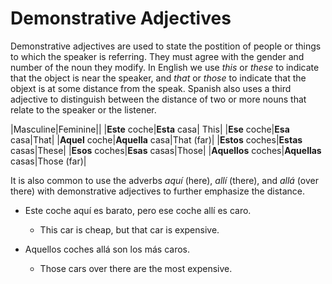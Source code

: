 # Demonstrative Adjectives

Demonstrative adjectives are used to state the postition of people or things to which the speaker is referring. They must agree with the gender and number of the noun they modify. In English we use *this* or *these* to indicate that the object is near the speaker, and *that* or *those* to indicate that the objext is at some distance from the speak. Spanish also uses a third adjective to distinguish between the distance of two or more nouns that relate to the speaker or the listener.

|Masculine|Feminine||
|**Este** coche|**Esta** casa| This|
|**Ese** coche|**Esa** casa|That|
|**Aquel** coche|**Aquella** casa|That (far)|
|**Estos** coches|**Estas** casas|These|
|**Esos** coches|**Esas** casas|Those|
|**Aquellos** coches|**Aquellas** casas|Those (far)|

It is also common to use the adverbs *aquí* (here), *allí* (there), and *allá* (over there) with demonstrative adjectives to further emphasize the distance.

- Este coche aquí es barato, pero ese coche allí es caro.
  - This car is cheap, but that car is expensive.

- Aquellos coches allá son los más caros.
  - Those cars over there are the most expensive.